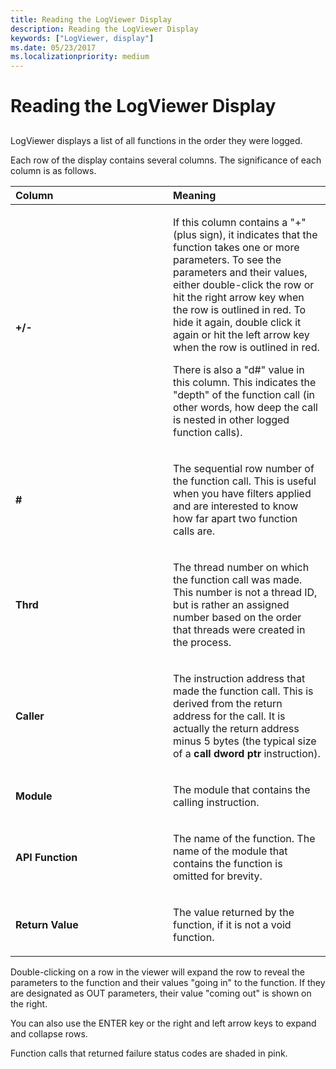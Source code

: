 ```yaml
---
title: Reading the LogViewer Display
description: Reading the LogViewer Display
keywords: ["LogViewer, display"]
ms.date: 05/23/2017
ms.localizationpriority: medium
---
```


# Reading the LogViewer Display


## <span id="ddk_reading_the_logviewer_display_dtoolq"></span><span id="DDK_READING_THE_LOGVIEWER_DISPLAY_DTOOLQ"></span>


LogViewer displays a list of all functions in the order they were logged.

Each row of the display contains several columns. The significance of each column is as follows.

<table>
<colgroup>
<col width="50%" />
<col width="50%" />
</colgroup>
<thead>
<tr class="header">
<th align="left">Column</th>
<th align="left">Meaning</th>
</tr>
</thead>
<tbody>
<tr class="odd">
<td align="left"><p><strong>+/-</strong></p></td>
<td align="left"><p>If this column contains a "+" (plus sign), it indicates that the function takes one or more parameters. To see the parameters and their values, either double-click the row or hit the right arrow key when the row is outlined in red. To hide it again, double click it again or hit the left arrow key when the row is outlined in red.</p>
<p>There is also a "d#" value in this column. This indicates the "depth" of the function call (in other words, how deep the call is nested in other logged function calls).</p></td>
</tr>
<tr class="even">
<td align="left"><p><strong>#</strong></p></td>
<td align="left"><p>The sequential row number of the function call. This is useful when you have filters applied and are interested to know how far apart two function calls are.</p></td>
</tr>
<tr class="odd">
<td align="left"><p><strong>Thrd</strong></p></td>
<td align="left"><p>The thread number on which the function call was made. This number is not a thread ID, but is rather an assigned number based on the order that threads were created in the process.</p></td>
</tr>
<tr class="even">
<td align="left"><p><strong>Caller</strong></p></td>
<td align="left"><p>The instruction address that made the function call. This is derived from the return address for the call. It is actually the return address minus 5 bytes (the typical size of a <strong>call dword ptr</strong> instruction).</p></td>
</tr>
<tr class="odd">
<td align="left"><p><strong>Module</strong></p></td>
<td align="left"><p>The module that contains the calling instruction.</p></td>
</tr>
<tr class="even">
<td align="left"><p><strong>API Function</strong></p></td>
<td align="left"><p>The name of the function. The name of the module that contains the function is omitted for brevity.</p></td>
</tr>
<tr class="odd">
<td align="left"><p><strong>Return Value</strong></p></td>
<td align="left"><p>The value returned by the function, if it is not a void function.</p></td>
</tr>
</tbody>
</table>

 

Double-clicking on a row in the viewer will expand the row to reveal the parameters to the function and their values "going in" to the function. If they are designated as OUT parameters, their value "coming out" is shown on the right.

You can also use the ENTER key or the right and left arrow keys to expand and collapse rows.

Function calls that returned failure status codes are shaded in pink.

 

 





